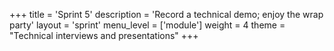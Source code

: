 +++
title = 'Sprint 5'
description = 'Record a technical demo; enjoy the wrap party'
layout = 'sprint'
menu_level = ['module']
weight = 4
theme = "Technical interviews and presentations"
+++
